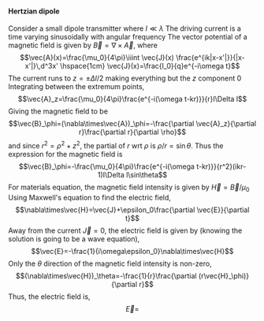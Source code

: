 #### Hertzian dipole
Consider a small dipole transmitter where $I\ll\lambda$ 
The driving current is a time varying sinusoidally with angular frequency
The vector potential of a magnetic field is given by $\vec{B}=\nabla\times\vec{A}$, where $$\vec{A}(x)=\frac{\mu_0}{4\pi}\iiint \vec{J}(x) \frac{e^{ik|x-x'|}}{|x-x'|}\,d^3x' \hspace{1cm} \vec{J}(x)=\frac{I_0}{q}e^{-i\omega t}$$
The current runs to $z=\pm\Delta l/2$ making everything but the $z$ component $0$
Integrating between the extremum points, $$\vec{A}_z=\frac{\mu_0}{4\pi}\frac{e^{-i(\omega t-kr)}}{r}I\Delta l$$
Giving the magnetic field to be $$\vec{B}_\phi=(\nabla\times\vec{A})_\phi=-\frac{\partial \vec{A}_z}{\partial r}\frac{\partial r}{\partial \rho}$$
and since $r^2=\rho^2+z^2$, the partial of $r$ wrt $\rho$ is $\rho/r=\sin\theta$. Thus the expression for the magnetic field is $$\vec{B}_\phi=-\frac{\mu_0}{4\pi}\frac{e^{-i(\omega t-kr)}}{r^2}(ikr-1)I\Delta l\sin\theta$$
For materials equation, the magnetic field intensity is given by $\vec{H}=\vec{B}/\mu_0$
Using Maxwell's equation to find the electric field, $$\nabla\times\vec{H}=\vec{J}+\epsilon_0\frac{\partial \vec{E}}{\partial t}$$
Away from the current $\vec{J}=0$, the electric field is given by (knowing the solution is going to be a wave equation), $$\vec{E}=-\frac{1}{i\omega\epsilon_0}\nabla\times\vec{H}$$
Only the $\theta$ direction of the magnetic field intensity is non-zero, $$(\nabla\times\vec{H})_\theta=-\frac{1}{r}\frac{\partial (r\vec{H}_\phi)}{\partial r}$$
Thus, the electric field is, $$\vec{E}=$$